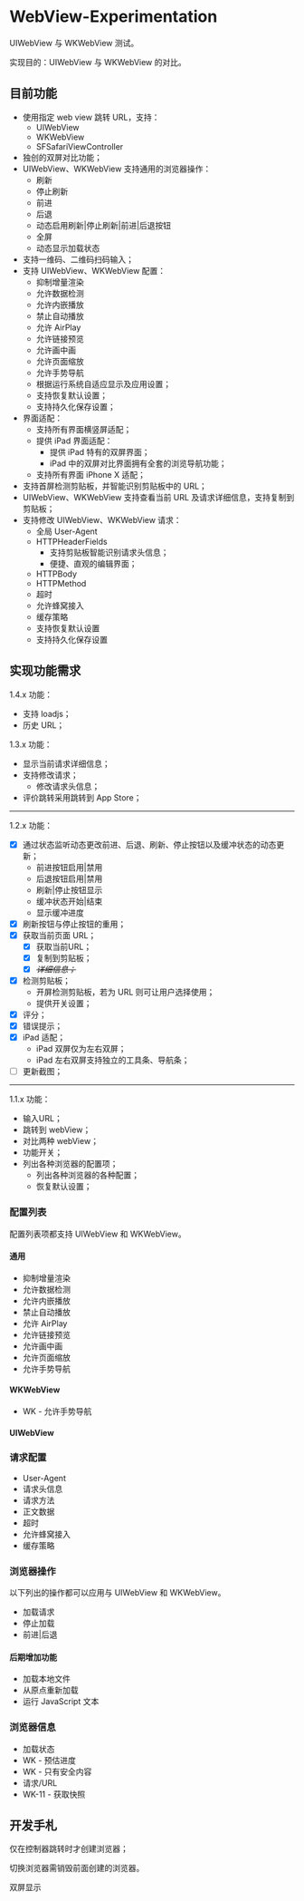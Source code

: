 # WebView-Experimentation

UIWebView 与 WKWebView 测试。

实现目的：UIWebView 与 WKWebView 的对比。

## 目前功能

- 使用指定 web view 跳转 URL，支持：
  + UIWebView
  + WKWebView
  + SFSafariViewController
- 独创的双屏对比功能；
- UIWebView、WKWebView 支持通用的浏览器操作：
  + 刷新
  + 停止刷新
  + 前进
  + 后退
  + 动态启用刷新|停止刷新|前进|后退按钮
  + 全屏
  + 动态显示加载状态
- 支持一维码、二维码扫码输入；
- 支持 UIWebView、WKWebView 配置：
  - 抑制增量渲染
  - 允许数据检测
  - 允许内嵌播放
  - 禁止自动播放
  - 允许 AirPlay
  - 允许链接预览
  - 允许画中画
  - 允许页面缩放
  - 允许手势导航
  - 根据运行系统自适应显示及应用设置；
  - 支持恢复默认设置；
  - 支持持久化保存设置；
- 界面适配：
  + 支持所有界面横竖屏适配；
  + 提供 iPad 界面适配：
    * 提供 iPad 特有的双屏界面；
    * iPad 中的双屏对比界面拥有全套的浏览导航功能；
  + 支持所有界面 iPhone X 适配；
- 支持首屏检测剪贴板，并智能识别剪贴板中的 URL；
- UIWebView、WKWebView 支持查看当前 URL 及请求详细信息，支持复制到剪贴板；
- 支持修改 UIWebView、WKWebView 请求：
  + 全局 User-Agent
  + HTTPHeaderFields
    * 支持剪贴板智能识别请求头信息；
    * 便捷、直观的编辑界面；
  + HTTPBody
  + HTTPMethod
  + 超时
  + 允许蜂窝接入
  + 缓存策略
  + 支持恢复默认设置
  + 支持持久化保存设置

## 实现功能需求

1.4.x 功能：

- 支持 loadjs；
- 历史 URL；

1.3.x 功能：

- 显示当前请求详细信息；
- 支持修改请求；
  - 修改请求头信息；
- 评价跳转采用跳转到 App Store；

---

1.2.x 功能：

- [x] 通过状态监听动态更改前进、后退、刷新、停止按钮以及缓冲状态的动态更新；
  - 前进按钮启用|禁用
  - 后退按钮启用|禁用
  - 刷新|停止按钮显示
  - 缓冲状态开始|结束
  - 显示缓冲进度
- [x] 刷新按钮与停止按钮的重用；
- [x] 获取当前页面 URL；
  - [x] 获取当前URL；
  - [x] 复制到剪贴板；
  - [x] ~~*详细信息；*~~
- [x] 检测剪贴板；
  - 开屏检测剪贴板，若为 URL 则可让用户选择使用；
  - 提供开关设置；
- [x] 评分；
- [x] 错误提示；
- [x] iPad 适配；
  - iPad 双屏仅为左右双屏；
  - iPad 左右双屏支持独立的工具条、导航条；
- [ ] 更新截图；

---

1.1.x 功能：

- 输入URL；
- 跳转到 webView；
- 对比两种 webView；
- 功能开关；
- 列出各种浏览器的配置项；
	+ 列出各种浏览器的各种配置；
	+ 恢复默认设置；


### 配置列表

配置列表项都支持 UIWebView 和 WKWebView。

#### 通用

- 抑制增量渲染
- 允许数据检测
- 允许内嵌播放
- 禁止自动播放
- 允许 AirPlay
- 允许链接预览
- 允许画中画
- 允许页面缩放
- 允许手势导航

#### WKWebView

- WK - 允许手势导航

#### UIWebView

### 请求配置

- User-Agent
- 请求头信息
- 请求方法
- 正文数据
- 超时
- 允许蜂窝接入
- 缓存策略

### 浏览器操作

以下列出的操作都可以应用与 UIWebView 和 WKWebView。

- 加载请求
- 停止加载
- 前进|后退

#### 后期增加功能

- 加载本地文件
- 从原点重新加载
- 运行 JavaScript 文本

### 浏览器信息

- 加载状态
- WK - 预估进度
- WK - 只有安全内容
- 请求/URL
- WK-11 - 获取快照

## 开发手札

仅在控制器跳转时才创建浏览器；

切换浏览器需销毁前面创建的浏览器。

双屏显示